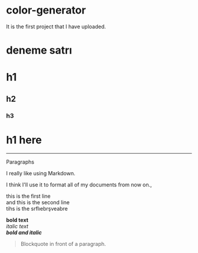 # color-generator
It is the first project that I have uploaded.
# deneme satrı
# h1
## h2
### h3
h1 here
=======
<hr>

Paragraphs

I really like using Markdown.

I think I'll use it to format all of my documents from now on.,

this is the first line    
and this is the second line     
tihs is the srflıebrşveabre    

**bold text**   
*italic text*    
***bold and italic***    

 > Blockquote in front of a paragraph.
